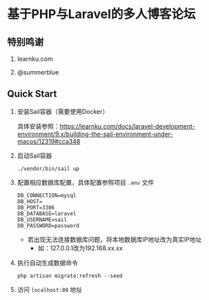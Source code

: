 # 基于PHP与Laravel的多人博客论坛

## 特别鸣谢

1. learnku.com

2. @summerblue

## Quick Start

1.   安装Sail容器（需要使用Docker）

     具体安装参照：https://learnku.com/docs/laravel-development-environment/9.x/building-the-sail-environment-under-macos/12319#cca348

2.   启动Sail容器

     ```
     ./vendor/bin/sail up
     ```

3.   配置相应数据库配置，具体配置参照项目 `.env` 文件

     ```
     DB_CONNECTION=mysql
     DB_HOST=
     DB_PORT=3306
     DB_DATABASE=laravel
     DB_USERNAME=sail
     DB_PASSWORD=password
     ```

     -   若出现无法连接数据库问题，将本地数据库IP地址改为真实IP地址
         -   如：127.0.0.1改为192.168.xx.xx

4.   执行自动生成数据命令

     ```
     php artisan migrate:refresh --seed  
     ```

5.   访问 `localhost:80` 地址

